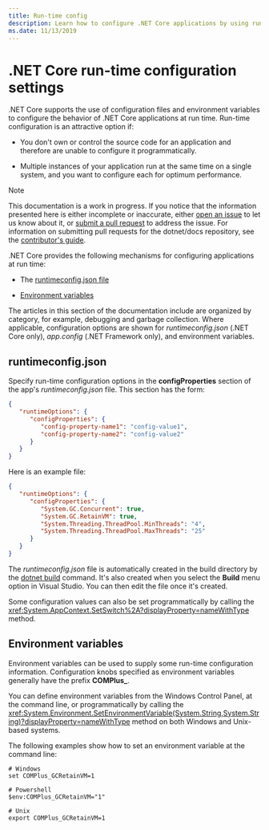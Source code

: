 ```yaml
---
title: Run-time config
description: Learn how to configure .NET Core applications by using run-time configuration settings.
ms.date: 11/13/2019
---
```

# .NET Core run-time configuration settings

.NET Core supports the use of configuration files and environment variables to configure the behavior of .NET Core applications at run time. Run-time configuration is an attractive option if:

- You don't own or control the source code for an application and therefore are unable to configure it programmatically.

- Multiple instances of your application run at the same time on a single system, and you want to configure each for optimum performance.

> [!NOTE]
> This documentation is a work in progress. If you notice that the information presented here is either incomplete or inaccurate, either [open an issue](https://github.com/dotnet/docs/issues) to let us know about it, or [submit a pull request](https://github.com/dotnet/docs/pulls) to address the issue. For information on submitting pull requests for the dotnet/docs repository, see the [contributor's guide](https://github.com/dotnet/docs/blob/master/CONTRIBUTING.md).

.NET Core provides the following mechanisms for configuring applications at run time:

- The [runtimeconfig.json file](#runtimeconfigjson)

- [Environment variables](#environment-variables)

The articles in this section of the documentation include are organized by category, for example, debugging and garbage collection. Where applicable, configuration options are shown for *runtimeconfig.json* (.NET Core only), *app.config* (.NET Framework only), and environment variables.

## runtimeconfig.json

Specify run-time configuration options in the **configProperties** section of the app's *runtimeconfig.json* file. This section has the form:

```json
{
   "runtimeOptions": {
      "configProperties": {
         "config-property-name1": "config-value1",
         "config-property-name2": "config-value2"
      }
   }
}
```

Here is an example file:

```json
{
   "runtimeOptions": {
      "configProperties": {
         "System.GC.Concurrent": true,
         "System.GC.RetainVM": true,
         "System.Threading.ThreadPool.MinThreads": "4",
         "System.Threading.ThreadPool.MaxThreads": "25"
      }
   }
}
```

The *runtimeconfig.json* file is automatically created in the build directory by the [dotnet build](../tools/dotnet-build.md) command. It's also created when you select the **Build** menu option in Visual Studio. You can then edit the file once it's created.

Some configuration values can also be set programmatically by calling the <xref:System.AppContext.SetSwitch%2A?displayProperty=nameWithType> method.

## Environment variables

Environment variables can be used to supply some run-time configuration information. Configuration knobs specified as environment variables generally have the prefix **COMPlus_**.

You can define environment variables from the Windows Control Panel, at the command line, or programmatically by calling the <xref:System.Environment.SetEnvironmentVariable(System.String,System.String)?displayProperty=nameWithType> method on both Windows and Unix-based systems.

The following examples show how to set an environment variable at the command line:

```shell
# Windows
set COMPlus_GCRetainVM=1

# Powershell
$env:COMPlus_GCRetainVM="1"

# Unix
export COMPlus_GCRetainVM=1
```
